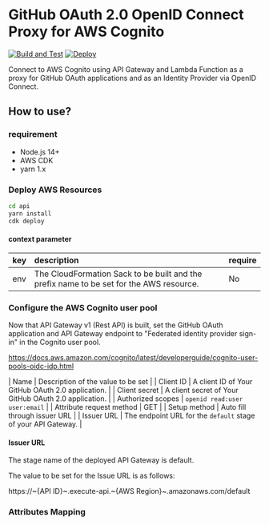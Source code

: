 # GitHub OAuth 2.0 OpenID Connect Proxy for AWS Cognito

<p align='center'>

  [![Build and Test](https://github.com/poad/github-cognito-oidc-proxy/actions/workflows/test.yml/badge.svg)](https://github.com/poad/github-cognito-oidc-proxy/actions/workflows/test.yml)
  [![Deploy](https://github.com/poad/github-cognito-oidc-proxy/actions/workflows/deploy.yml/badge.svg)](https://github.com/poad/github-cognito-oidc-proxy/actions/workflows/deploy.yml)
  
</p>

Connect to AWS Cognito using API Gateway and Lambda Function as a proxy for GitHub OAuth applications and as an Identity Provider via OpenID Connect.

## How to use?

### requirement

- Node.js 14+
- AWS CDK
- yarn 1.x

### Deploy AWS Resources

```sh
cd api
yarn install
cdk deploy
```

#### context parameter

| key | description | require |
|:----|:------------|:--------|
| env | The CloudFormation Sack to be built and the prefix name to be set for the AWS resource. | No |

### Configure the AWS Cognito user pool

Now that API Gateway v1 (Rest API) is built, set the GitHub OAuth application and API Gateway endpoint to "Federated identity provider sign-in" in the Cognito user pool.

<https://docs.aws.amazon.com/cognito/latest/developerguide/cognito-user-pools-oidc-idp.html>

| Name | Description of the value to be set |
| Client ID | A client ID of Your GitHub OAuth 2.0 application. |
| Client secret | A client secret of Your GitHub OAuth 2.0 application. |
| Authorized scopes | `openid read:user user:email` |
| Attribute request method | GET |
| Setup method | Auto fill through issuer URL |
| Issuer URL | The endpoint URL for the `default` stage of your API Gateway. |

#### Issuer URL

The stage name of the deployed API Gateway is default.

The value to be set for the Issue URL is as follows:

https://~{API ID}~.execute-api.~{AWS Region}~.amazonaws.com/default

### Attributes Mapping


